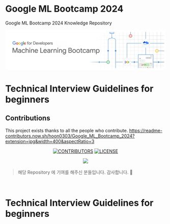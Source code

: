 # Google ML Bootcamp 2024

Google ML Bootcamp 2024 Knowledge Repository

<div align="center">
  <img src="/assets/img/Group.jpg" alt="Group Image" />
</div>

# Technical Interview Guidelines for beginners

## Contributions

This project exists thanks to all the people who contribute.
https://readme-contributors.now.sh/hoon0303/Google_ML_Bootcamp_2024?extension=jpg&width=400&aspectRatio=3

<div align=center>

[![CONTRIBUTORS](https://img.shields.io/badge/contributors-40-green.svg?style=flat-square)](https://github.com/JaeYeopHan/Interview_Question_for_Beginner/blob/master/CONTRIBUTING.md)
[![LICENSE](https://img.shields.io/dub/l/vibe-d.svg?style=flat-square)](https://github.com/JaeYeopHan/Interview_Question_for_Beginner/blob/master/LICENSE)

<a href="https://github.com/hoon0303/Survey-Recommender/graphs/contributors"><img src="https://readme-contributors.now.sh/hoon0303/Survey-Recommender?extension=jpg&width=400&aspectRatio=2"></a>

</div>

> 해당 Repository 에 기여를 해주신 분들입니다. 감사합니다. :pray:

</br>

# Technical Interview Guidelines for beginners
